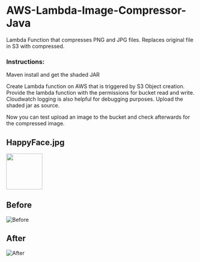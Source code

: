 # AWS-Lambda-Image-Compressor-Java
Lambda Function that compresses PNG and JPG files. Replaces original file in S3 with compressed. 

### Instructions:
Maven install and get the shaded JAR

Create Lambda function on AWS that is triggered by S3 Object creation.
Provide the lambda function with the permissions for bucket read and write. Cloudwatch logging is also helpful for debugging purposes.
Upload the shaded jar as source.

Now you can test upload an image to the bucket and check afterwards for the compressed image.

## HappyFace.jpg
<img src="https://i.imgur.com/zIJeBvK.jpg" width="96">

## Before
![Before](https://i.imgur.com/RyMGsVW.png)


## After
![After](https://i.imgur.com/OQnRCvs.png)
